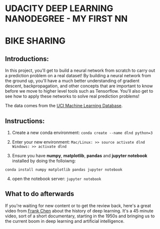 # UDACITY DEEP LEARNING NANODEGREE - MY FIRST NN 
# BIKE SHARING 

## Introductions: 
In this project, you'll get to build a neural network from scratch to carry out a prediction problem on a real dataset! By building a neural network from the ground up, you'll have a much better understanding of gradient descent, backpropagation, and other concepts that are important to know before we move to higher level tools such as Tensorflow. You'll also get to see how to apply these networks to solve real prediction problems!

The data comes from the [UCI Machine Learning Database](https://archive.ics.uci.edu/ml/datasets/Bike+Sharing+Dataset).

## Instructions: 
1. Create a new conda environment: 
`conda create --name dlnd python=3 `

2. Enter your new environment:
`Mac/Linux: >> source activate dlnd `
` Windows: >> activate dlnd `

3. Ensure you have **numpy**, **matplotlib**, **pandas** and **jupyter notebook** installed by doing the folloiwng: 

`conda install numpy matplotlib pandas jupyter notebook`

4. open the notebook server: 
`jupyter notebook`


## What to do afterwards
If you're waiting for new content or to get the review back, here's a great video from [Frank Chen](https://vimeo.com/170189199) about the history of deep learning. It's a 45 minute video, sort of a short documentary, starting in the 1950s and bringing us to the current boom in deep learning and artificial intelligence.

